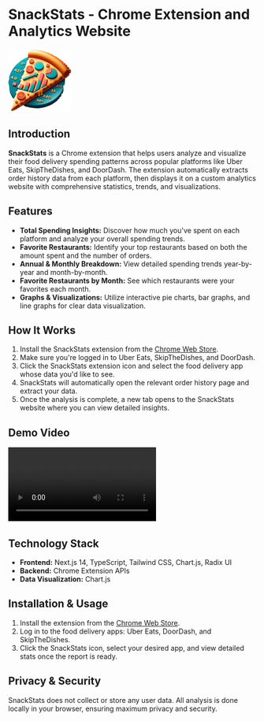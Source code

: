 # SnackStats - Chrome Extension and Analytics Website

![SnackStats Logo](logo128.png)

## Introduction
**SnackStats** is a Chrome extension that helps users analyze and visualize their food delivery spending patterns across popular platforms like Uber Eats, SkipTheDishes, and DoorDash. The extension automatically extracts order history data from each platform, then displays it on a custom analytics website with comprehensive statistics, trends, and visualizations.

## Features
- **Total Spending Insights:** Discover how much you've spent on each platform and analyze your overall spending trends.
- **Favorite Restaurants:** Identify your top restaurants based on both the amount spent and the number of orders.
- **Annual & Monthly Breakdown:** View detailed spending trends year-by-year and month-by-month.
- **Favorite Restaurants by Month:** See which restaurants were your favorites each month.
- **Graphs & Visualizations:** Utilize interactive pie charts, bar graphs, and line graphs for clear data visualization.

## How It Works
1. Install the SnackStats extension from the [Chrome Web Store](https://chromewebstore.google.com/detail/snackstats-%E2%80%93-track-your-f/dpamdjimipnebihinoccnfehkohpeagh).
2. Make sure you're logged in to Uber Eats, SkipTheDishes, and DoorDash.
3. Click the SnackStats extension icon and select the food delivery app whose data you'd like to see.
4. SnackStats will automatically open the relevant order history page and extract your data.
5. Once the analysis is complete, a new tab opens to the SnackStats website where you can view detailed insights.

## Demo Video
![Demo Video](demo-video.mp4)


## Technology Stack
- **Frontend:** Next.js 14, TypeScript, Tailwind CSS, Chart.js, Radix UI
- **Backend:** Chrome Extension APIs
- **Data Visualization:** Chart.js

## Installation & Usage
1. Install the extension from the [Chrome Web Store](https://chromewebstore.google.com/detail/snackstats-%E2%80%93-track-your-f/dpamdjimipnebihinoccnfehkohpeagh).
2. Log in to the food delivery apps: Uber Eats, DoorDash, and SkipTheDishes.
3. Click the SnackStats icon, select your desired app, and view detailed stats once the report is ready.

## Privacy & Security
SnackStats does not collect or store any user data. All analysis is done locally in your browser, ensuring maximum privacy and security.

